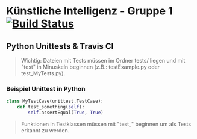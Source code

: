 # Künstliche Intelligenz - Gruppe 1 [![Build Status](https://travis-ci.com/deep-green/ki1.svg?branch=master)](https://travis-ci.com/deep-green/ki1)

## Python Unittests & Travis CI
> Wichtig: Dateien mit Tests müssen im Ordner tests/ liegen und mit "test" in Minuskeln beginnen (z.B.: testExample.py oder test_MyTests.py).

### Beispiel Unittest in Python
```python
class MyTestCase(unittest.TestCase):
    def test_something(self):
        self.assertEqual(True, True)
```
> Funktionen in Testklassen müssen mit "test_" beginnen um als Tests erkannt zu werden.
